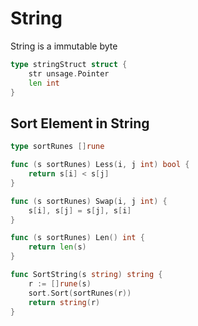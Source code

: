 <!--
 * @Author: Nettor
 * @Date: 2020-06-18 15:12:01
 * @LastEditors: Nettor
 * @LastEditTime: 2020-06-20 21:45:01
 * @Description: file content
-->

# String

String is a immutable byte

```go
type stringStruct struct {
    str unsage.Pointer
    len int
}
```

## Sort Element in String

```go
type sortRunes []rune

func (s sortRunes) Less(i, j int) bool {
    return s[i] < s[j]
}

func (s sortRunes) Swap(i, j int) {
    s[i], s[j] = s[j], s[i]
}

func (s sortRunes) Len() int {
    return len(s)
}

func SortString(s string) string {
    r := []rune(s)
    sort.Sort(sortRunes(r))
    return string(r)
}
```
